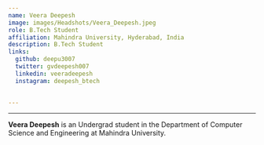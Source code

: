 ```yaml
---
name: Veera Deepesh
image: images/Headshots/Veera_Deepesh.jpeg
role: B.Tech Student
affiliation: Mahindra University, Hyderabad, India
description: B.Tech Student
links:
  github: deepu3007
  twitter: gvdeepesh007
  linkedin: veeradeepesh
  instagram: deepesh_btech
  

---
```

---

**Veera Deepesh** is an Undergrad student in the Department of Computer Science and Engineering at Mahindra University.

